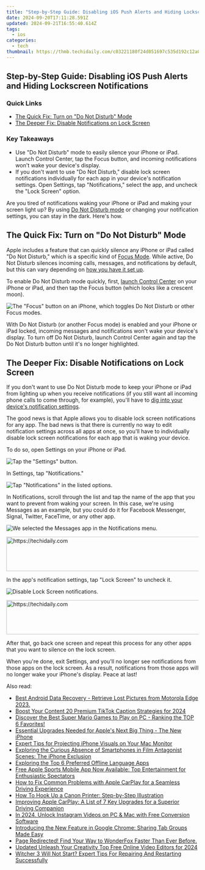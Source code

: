 ```yaml
---
title: "Step-by-Step Guide: Disabling iOS Push Alerts and Hiding Lockscreen Notifications"
date: 2024-09-20T17:11:28.591Z
updated: 2024-09-21T16:55:40.614Z
tags:
  - ios
categories:
  - tech
thumbnail: https://thmb.techidaily.com/c03221180f24d051697c535d192c12a06104e76b7456b6ffbc01667561900748.png
---
```


## Step-by-Step Guide: Disabling iOS Push Alerts and Hiding Lockscreen Notifications

### Quick Links

* [The Quick Fix: Turn on "Do Not Disturb" Mode](https://techidaily.com/simple-ways-to-get-lost-music-back-from-oppo-by-fonelab-android-recover-music/)
* [The Deeper Fix: Disable Notifications on Lock Screen](https://vp-tips.techidaily.com/in-2024-picture-to-motion-transformation-with-music-elements/)

### Key Takeaways

* Use "Do Not Disturb" mode to easily silence your iPhone or iPad. Launch Control Center, tap the Focus button, and incoming notifications won't wake your device's display.
* If you don't want to use "Do Not Disturb," disable lock screen notifications individually for each app in your device's notification settings. Open Settings, tap "Notifications," select the app, and uncheck the "Lock Screen" option.

 Are you tired of notifications waking your iPhone or iPad and making your screen light up? By using [Do Not Disturb mode](https://instagram-video-recordings.techidaily.com/exploring-the-top-hashtags-for-a-boost-on-ig-for-2024/) or changing your notification settings, you can stay in the dark. Here's how.

##  The Quick Fix: Turn on "Do Not Disturb" Mode

 Apple includes a feature that can quickly silence any iPhone or iPad called "Do Not Disturb," which is a specific kind of [Focus Mode](https://youtube-data.techidaily.com/24-stay-ahead-with-innovation-integrating-youtube-into-your-educational-approach/). While active, Do Not Disturb silences incoming calls, messages, and notifications by default, but this can vary depending on [how you have it set up](https://extra-information.techidaily.com/in-2024-capturing-focus-with-leading-lines-in-iphone-images/).

 To enable Do Not Disturb mode quickly, first, [launch Control Center](https://youtube-blog.techidaily.com/ring-how-tseries-harnesses-revenue-from-online-viewer-base-youtube/) on your iPhone or iPad, and then tap the Focus button (which looks like a crescent moon).

![The "Focus" button on an iPhone, which toggles Do Not Disturb or other Focus modes.](https://static1.howtogeekimages.com/wordpress/wp-content/uploads/2023/12/1-10.png) 

 With Do Not Disturb (or another Focus mode) is enabled and your iPhone or iPad locked, incoming messages and notifications won't wake your device's display. To turn off Do Not Disturb, launch Control Center again and tap the Do Not Disturb button until it's no longer highlighted.

##  The Deeper Fix: Disable Notifications on Lock Screen

 If you don't want to use Do Not Disturb mode to keep your iPhone or iPad from lighting up when you receive notifications (if you still want all incoming phone calls to come through, for example), you'll have to [dig into your device's notification settings](https://eaxpv-info.techidaily.com/new-2024-approved-how-to-clear-black-boards-in-your-youtube-videos/).

 The good news is that Apple allows you to disable lock screen notifications for any app. The bad news is that there is currently no way to edit notification settings across all apps at once, so you'll have to individually disable lock screen notifications for each app that is waking your device.

 To do so, open Settings on your iPhone or iPad.

![Tap the "Settings" button.](https://static1.howtogeekimages.com/wordpress/wp-content/uploads/2023/12/2-settings.png) 

 In Settings, tap "Notifications."

![Tap "Notifications" in the listed options.](https://static1.howtogeekimages.com/wordpress/wp-content/uploads/2023/12/3-notifications.png) 

 In Notifications, scroll through the list and tap the name of the app that you want to prevent from waking your screen. In this case, we're using Messages as an example, but you could do it for Facebook Messenger, Signal, Twitter, FaceTime, or any other app.

![We selected the Messages app in the Notifications menu.](https://static1.howtogeekimages.com/wordpress/wp-content/uploads/2023/12/4-messages.png) 

<!-- affiliate ads begin -->
<a href="https://aligracehair.sjv.io/c/5597632/1896532/19272" target="_top" id="1896532">
  <img src="//a.impactradius-go.com/display-ad/19272-1896532" border="0" alt="https://techidaily.com" width="728" height="90"/>
</a>
<img height="0" width="0" src="https://aligracehair.sjv.io/i/5597632/1896532/19272" style="position:absolute;visibility:hidden;" border="0" />
<!-- affiliate ads end -->

 In the app's notification settings, tap "Lock Screen" to uncheck it.

![Disable Lock Screen notifications.](https://static1.howtogeekimages.com/wordpress/wp-content/uploads/2023/12/5-disable-lock-screen.png) 

<!-- affiliate ads begin -->
<a href="https://appsumo.8odi.net/c/5597632/2105876/7443" target="_top" id="2105876">
  <img src="//a.impactradius-go.com/display-ad/7443-2105876" border="0" alt="https://techidaily.com" width="728" height="90"/>
</a>
<img height="0" width="0" src="https://appsumo.8odi.net/i/5597632/2105876/7443" style="position:absolute;visibility:hidden;" border="0" />
<!-- affiliate ads end -->

 After that, go back one screen and repeat this process for any other apps that you want to silence on the lock screen.

 When you're done, exit Settings, and you'll no longer see notifications from those apps on the lock screen. As a result, notifications from those apps will no longer wake your iPhone's display. Peace at last!

<ins class="adsbygoogle"
     style="display:block"
     data-ad-format="autorelaxed"
     data-ad-client="ca-pub-7571918770474297"
     data-ad-slot="1223367746"></ins>

<ins class="adsbygoogle"
     style="display:block"
     data-ad-client="ca-pub-7571918770474297"
     data-ad-slot="8358498916"
     data-ad-format="auto"
     data-full-width-responsive="true"></ins>

<span class="atpl-alsoreadstyle">Also read:</span>
<div><ul>
<li><a href="https://phone-solutions.techidaily.com/best-android-data-recovery-retrieve-lost-pictures-from-motorola-edge-2023-by-fonelab-android-recover-pictures/"><u>Best Android Data Recovery - Retrieve Lost Pictures from Motorola Edge 2023.</u></a></li>
<li><a href="https://tiktok-video-recordings.techidaily.com/boost-your-content-20-premium-tiktok-caption-strategies-for-2024/"><u>Boost Your Content 20 Premium TikTok Caption Strategies for 2024</u></a></li>
<li><a href="https://techtrends.techidaily.com/discover-the-best-super-mario-games-to-play-on-pc-ranking-the-top-6-favorites/"><u>Discover the Best Super Mario Games to Play on PC - Ranking the TOP 6 Favorites!</u></a></li>
<li><a href="https://os-tips.techidaily.com/essential-upgrades-needed-for-apples-next-big-thing-the-new-iphone/"><u>Essential Upgrades Needed for Apple's Next Big Thing - The New iPhone</u></a></li>
<li><a href="https://os-tips.techidaily.com/expert-tips-for-projecting-iphone-visuals-on-your-mac-monitor/"><u>Expert Tips for Projecting iPhone Visuals on Your Mac Monitor</u></a></li>
<li><a href="https://os-tips.techidaily.com/exploring-the-curious-absence-of-smartphones-in-film-antagonist-scenes-the-iphone-exclusion/"><u>Exploring the Curious Absence of Smartphones in Film Antagonist Scenes: The iPhone Exclusion</u></a></li>
<li><a href="https://techtrends.techidaily.com/exploring-the-top-6-preferred-offline-language-apps/"><u>Exploring the Top 6 Preferred Offline Language Apps</u></a></li>
<li><a href="https://os-tips.techidaily.com/free-apple-sports-mobile-app-now-available-top-entertainment-for-enthusiastic-spectators/"><u>Free Apple Sports Mobile App Now Available: Top Entertainment for Enthusiastic Spectators</u></a></li>
<li><a href="https://os-tips.techidaily.com/how-to-fix-common-problems-with-apple-carplay-for-a-seamless-driving-experience/"><u>How to Fix Common Problems with Apple CarPlay for a Seamless Driving Experience</u></a></li>
<li><a href="https://printer-issues.techidaily.com/how-to-hook-up-a-canon-printer-step-by-step-illustration/"><u>How To Hook Up a Canon Printer: Step-by-Step Illustration</u></a></li>
<li><a href="https://os-tips.techidaily.com/improving-apple-carplay-a-list-of-7-key-upgrades-for-a-superior-driving-companion/"><u>Improving Apple CarPlay: A List of 7 Key Upgrades for a Superior Driving Companion</u></a></li>
<li><a href="https://instagram-videos.techidaily.com/in-2024-unlock-instagram-videos-on-pc-and-mac-with-free-conversion-software/"><u>In 2024, Unlock Instagram Videos on PC & Mac with Free Conversion Software</u></a></li>
<li><a href="https://os-tips.techidaily.com/introducing-the-new-feature-in-google-chrome-sharing-tab-groups-made-easy/"><u>Introducing the New Feature in Google Chrome: Sharing Tab Groups Made Easy</u></a></li>
<li><a href="https://win-howtos.techidaily.com/page-redirected-find-your-way-to-wonderfox-faster-than-ever-before/"><u>Page Redirected! Find Your Way to WonderFox Faster Than Ever Before.</u></a></li>
<li><a href="https://video-creation-software.techidaily.com/updated-unleash-your-creativity-top-free-online-video-editors-for-2024/"><u>Updated Unleash Your Creativity Top Free Online Video Editors for 2024</u></a></li>
<li><a href="https://win-blog.techidaily.com/witcher-3-will-not-start-expert-tips-for-repairing-and-restarting-successfully/"><u>Witcher 3 Will Not Start? Expert Tips For Repairing And Restarting Successfully</u></a></li>
</ul></div>

